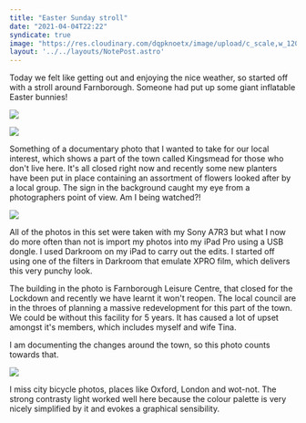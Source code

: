 ```yaml
---
title: "Easter Sunday stroll"
date: "2021-04-04T22:22"
syndicate: true
image: "https://res.cloudinary.com/dqpknoetx/image/upload/c_scale,w_1200/v1617565897/EASTER-BUNNY.jpg"
layout: '../../layouts/NotePost.astro'
---
```

Today we felt like getting out and enjoying the nice weather, so started off with a stroll around Farnborough. Someone had put up some giant inflatable Easter bunnies!

![](https://res.cloudinary.com/dqpknoetx/image/upload/c_scale,w_1200/v1617565897/EASTER-BUNNY.jpg)

![](https://res.cloudinary.com/dqpknoetx/image/upload/c_scale,w_1200/v1617565893/57238862-7362-4603-BAD7-6C39D11B3100_qycrj3.jpg)

Something of a documentary photo that I wanted to take for our local interest, which shows a part of the town called Kingsmead for those who don't live here. It's all closed right now and recently some new planters have been put in place containing an assortment of flowers looked after by a local group. The sign in the background caught my eye from a photographers point of view. Am I being watched?!

![](https://res.cloudinary.com/dqpknoetx/image/upload/c_scale,w_1200/v1617565897/2C89294C-7A42-45FF-B80D-3C29D1929081_c11ua7.jpg)

All of the photos in this set were taken with my Sony A7R3 but what I now do more often than not is import my photos into my iPad Pro using a USB dongle. I used Darkroom on my iPad to carry out the edits. I started off using one of the filters in Darkroom that emulate XPRO film, which delivers this very punchy look. 

The building in the photo is Farnborough Leisure Centre, that closed for the Lockdown and recently we have learnt it won't reopen. The local council are in the throes of planning a massive redevelopment for this part of the town. We could be without this facility for 5 years. It has caused a lot of upset amongst it's members, which includes myself and wife Tina. 

I am documenting the changes around the town, so this photo counts towards that.


![](https://res.cloudinary.com/dqpknoetx/image/upload/c_scale,w_1200/v1617565899/5C39ABB7-90DE-4428-AB16-CE60AF068BBA_pypiod.jpg)

I miss city bicycle photos, places like Oxford, London and wot-not. The strong contrasty light worked well here because the colour palette is very nicely simplified by it and evokes a graphical sensibility.
